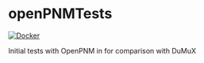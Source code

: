# openPNMTests

[![Docker](https://github.com/lmmp-puc-rio/PNM-OOPStructure/actions/workflows/docker.yml/badge.svg)](https://github.com/lmmp-puc-rio/PNM-OOPStructure/actions/workflows/docker.yml)

Initial tests with OpenPNM in for comparison with DuMuX
